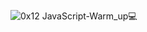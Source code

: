 ![0x12 _JavaScript_-Warm_up💻](https://github.com/AbdullahHR10/alx-higher_level_programming/assets/140081525/847d6cc8-a353-48fe-8f5f-6b1d210c2b79)
